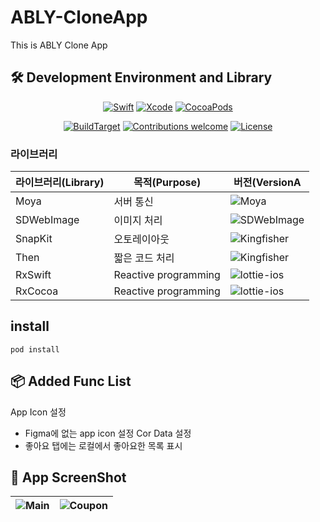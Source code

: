 # ABLY-CloneApp
This is ABLY Clone App

## 🛠 Development Environment and Library

<div align="center">
  
[![Swift](https://img.shields.io/badge/swift-v5.3-orange?logo=swift)](https://developer.apple.com/kr/swift/)
[![Xcode](https://img.shields.io/badge/xcode-v12.4-blue?logo=xcode)](https://developer.apple.com/kr/xcode/)
[![CocoaPods](https://img.shields.io/badge/CocoaPods-v1.10.0-blue?logo=CocoaPods)](https://cocoapods.org/)

[![BuildTarget](https://img.shields.io/badge/BuildTarget-iOS14.5-skyblue?logo=Apple)](https://developer.apple.com/kr/xcode/)
[![Contributions welcome](https://img.shields.io/badge/contributions-welcome-orange.svg)](https://github.com/Odyflame/ABLY-CloneApp)
[![License](https://img.shields.io/badge/license-MIT-blue.svg)](https://opensource.org/licenses/MIT)

</div>

### 라이브러리

| 라이브러리(Library)    | 목적(Purpose)             | 버전(VersionA                                                 |
| ------------------- | ------------------------ | ------------------------------------------------------------ |
| Moya                | 서버 통신                  | ![Moya](https://img.shields.io/badge/Moya-14.0.0-orange) |
| SDWebImage          | 이미지 처리                 | ![SDWebImage](https://img.shields.io/badge/SDWebImage-5.11.1-yellow) |
| SnapKit             | 오토레이아웃                | ![Kingfisher](https://img.shields.io/badge/SnapKit-5.0.1-black) |
| Then                | 짧은 코드 처리              | ![Kingfisher](https://img.shields.io/badge/Then-2.7.0-white) |
| RxSwift             | Reactive programming     | ![lottie-ios](https://img.shields.io/badge/RxSwift-5.1.2-green) |
| RxCocoa             | Reactive programming     | ![lottie-ios](https://img.shields.io/badge/RxCocoa-5.1.1-skyblue) |

## install

```
pod install
```

## 📦 Added Func List
App Icon 설정
* Figma에 없는 app icon 설정
Cor Data 설정
* 좋아요 탭에는 로컬에서 좋아요한 목록 표시

## 📸 App ScreenShot

|![Main](https://user-images.githubusercontent.com/44191131/122766951-13662a00-d2dd-11eb-91bd-90f7a11fec92.PNG) | ![Coupon](https://user-images.githubusercontent.com/44191131/122766961-16f9b100-d2dd-11eb-9c0f-4889543e9968.PNG) 
|----|-----|
